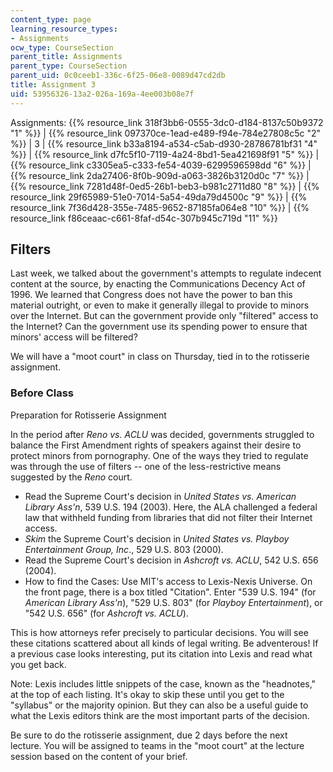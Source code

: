 ```yaml
---
content_type: page
learning_resource_types:
- Assignments
ocw_type: CourseSection
parent_title: Assignments
parent_type: CourseSection
parent_uid: 0c0ceeb1-336c-6f25-06e8-0089d47cd2db
title: Assignment 3
uid: 53956326-13a2-026a-169a-4ee003b08e7f
---
```


Assignments: {{% resource_link 318f3bb6-0555-3dc0-d184-8137c50b9372 "1" %}} | {{% resource_link 097370ce-1ead-e489-f94e-784e27808c5c "2" %}} | 3 | {{% resource_link b33a8194-a534-c5ab-d930-28786781bf31 "4" %}} | {{% resource_link d7fc5f10-7119-4a24-8bd1-5ea421698f91 "5" %}} | {{% resource_link c3305ea5-c333-fe54-4039-6299596598dd "6" %}} | {{% resource_link 2da27406-8f0b-909d-a063-3826b3120d0c "7" %}} | {{% resource_link 7281d48f-0ed5-26b1-beb3-b981c2711d80 "8" %}} | {{% resource_link 29f65989-51e0-7014-5a54-49da79d4500c "9" %}} | {{% resource_link 7f36d428-355e-7485-9652-87185fa064e8 "10" %}} | {{% resource_link f86ceaac-c661-8faf-d54c-307b945c719d "11" %}}

Filters
-------

Last week, we talked about the government's attempts to regulate indecent content at the source, by enacting the Communications Decency Act of 1996. We learned that Congress does not have the power to ban this material outright, or even to make it generally illegal to provide to minors over the Internet. But can the government provide only "filtered" access to the Internet? Can the government use its spending power to ensure that minors' access will be filtered?

We will have a "moot court" in class on Thursday, tied in to the rotisserie assignment.

### Before Class

Preparation for Rotisserie Assignment

In the period after _Reno vs. ACLU_ was decided, governments struggled to balance the First Amendment rights of speakers against their desire to protect minors from pornography. One of the ways they tried to regulate was through the use of filters -- one of the less-restrictive means suggested by the _Reno_ court.

*   Read the Supreme Court's decision in _United States vs. American Library Ass'n_, 539 U.S. 194 (2003). Here, the ALA challenged a federal law that withheld funding from libraries that did not filter their Internet access.
*   _Skim_ the Supreme Court's decision in _United States vs. Playboy Entertainment Group, Inc_., 529 U.S. 803 (2000).
*   Read the Supreme Court's decision in _Ashcroft vs. ACLU_, 542 U.S. 656 (2004).
*   How to find the Cases: Use MIT's access to Lexis-Nexis Universe. On the front page, there is a box titled "Citation". Enter "539 U.S. 194" (for _American Library Ass'n_), "529 U.S. 803" (for _Playboy Entertainment_), or "542 U.S. 656" (for _Ashcroft vs. ACLU_).

This is how attorneys refer precisely to particular decisions. You will see these citations scattered about all kinds of legal writing. Be adventerous! If a previous case looks interesting, put its citation into Lexis and read what you get back.

Note: Lexis includes little snippets of the case, known as the "headnotes," at the top of each listing. It's okay to skip these until you get to the "syllabus" or the majority opinion. But they can also be a useful guide to what the Lexis editors think are the most important parts of the decision.

Be sure to do the rotisserie assignment, due 2 days before the next lecture. You will be assigned to teams in the "moot court" at the lecture session based on the content of your brief.